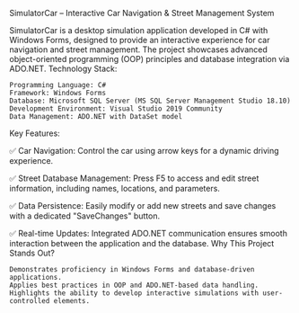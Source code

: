 SimulatorCar – Interactive Car Navigation & Street Management System

SimulatorCar is a desktop simulation application developed in C# with Windows Forms, designed to provide an interactive experience for car navigation and street management. The project showcases advanced object-oriented programming (OOP) principles and database integration via ADO.NET.
Technology Stack:

    Programming Language: C#
    Framework: Windows Forms
    Database: Microsoft SQL Server (MS SQL Server Management Studio 18.10)
    Development Environment: Visual Studio 2019 Community
    Data Management: ADO.NET with DataSet model

Key Features:

✅ Car Navigation: Control the car using arrow keys for a dynamic driving experience.

✅ Street Database Management: Press F5 to access and edit street information, including names, locations, and parameters.

✅ Data Persistence: Easily modify or add new streets and save changes with a dedicated "SaveChanges" button.

✅ Real-time Updates: Integrated ADO.NET communication ensures smooth interaction between the application and the database.
Why This Project Stands Out?

    Demonstrates proficiency in Windows Forms and database-driven applications.
    Applies best practices in OOP and ADO.NET-based data handling.
    Highlights the ability to develop interactive simulations with user-controlled elements.




